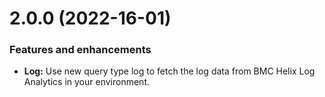 <!-- 2.0.0 START -->

# 2.0.0 (2022-16-01)

### Features and enhancements
- **Log:** Use new query type log to fetch the log data from BMC Helix Log Analytics in your environment.